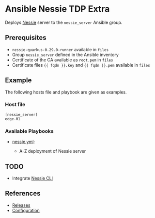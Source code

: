 # Ansible Nessie TDP Extra

Deploys [Nessie](https://projectnessie.org/) server to the `nessie_server` Ansible group.

## Prerequisites

- `nessie-quarkus-0.29.0-runner` available in `files`
- Group `nessie_server` defined in the Ansible inventory
- Certificate of the CA available as `root.pem` in `files`
- Certificate files `{{ fqdn }}.key` and `{{ fqdn }}.pem` available in `files`

## Example

The following hosts file and playbook are given as examples.

### Host file

```
[nessie_server]
edge-01
```

### Available Playbooks

- [nessie.yml](../../playbooks/nessie.yml):

  - A-Z deployment of Nessie server

## TODO

- Integrate [Nessie CLI](https://projectnessie.org/tools/cli/)

## References

- [Releases](https://github.com/projectnessie/nessie/releases)
- [Configuration](https://projectnessie.org/try/configuration/)
